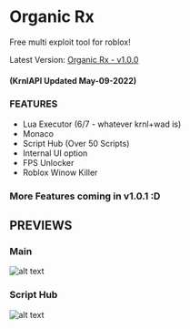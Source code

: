 # Organic Rx
Free multi exploit tool for roblox!

Latest Version: [Organic Rx - v1.0.0](https://github.com/IamJamieX/Organic-Rx/releases/tag/v1.0.0 "Latest Version of Organix Rx")
#### (KrnlAPI Updated May-09-2022)

### FEATURES
  * Lua Executor (6/7 - whatever krnl+wad is)
  * Monaco
  * Script Hub (Over 50 Scripts)
  * Internal UI option
  * FPS Unlocker
  * Roblox Winow Killer
### More Features coming in v1.0.1 :D

## PREVIEWS

### Main
![alt text](https://i.imgur.com/mFfFmJz.png "Organic Rx - Main")
### Script Hub
![alt text](https://i.imgur.com/oQ4lbmJ.png "Organic Rx - Script Hub")
